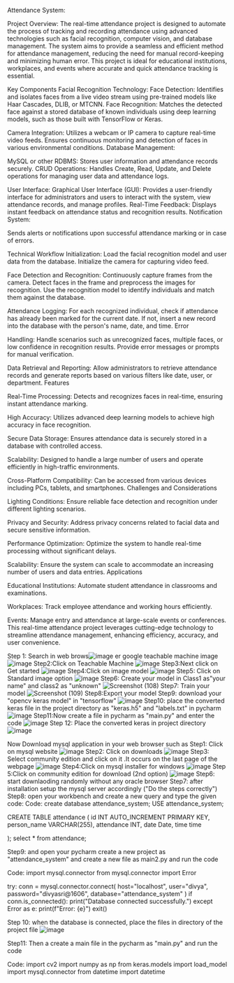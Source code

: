 Attendance System:

Project Overview:
The real-time attendance project is designed to automate the process of tracking and recording attendance using advanced technologies such as facial recognition, computer vision, and database management. The system aims to provide a seamless and efficient method for attendance management, reducing the need for manual record-keeping and minimizing human error. This project is ideal for educational institutions, workplaces, and events where accurate and quick attendance tracking is essential.

Key Components Facial Recognition Technology:
Face Detection: Identifies and isolates faces from a live video stream using pre-trained models like Haar Cascades, DLIB, or MTCNN. Face Recognition: Matches the detected face against a stored database of known individuals using deep learning models, such as those built with TensorFlow or Keras.

Camera Integration:
Utilizes a webcam or IP camera to capture real-time video feeds. Ensures continuous monitoring and detection of faces in various environmental conditions. Database Management:

MySQL or other RDBMS: Stores user information and attendance records securely. CRUD Operations: Handles Create, Read, Update, and Delete operations for managing user data and attendance logs.

User Interface:
Graphical User Interface (GUI): Provides a user-friendly interface for administrators and users to interact with the system, view attendance records, and manage profiles. Real-Time Feedback: Displays instant feedback on attendance status and recognition results. Notification System:

Sends alerts or notifications upon successful attendance marking or in case of errors. 

Technical Workflow Initialization: Load the facial recognition model and user data from the database. Initialize the camera for capturing video feed.

Face Detection and Recognition: Continuously capture frames from the camera. Detect faces in the frame and preprocess the images for recognition. Use the recognition model to identify individuals and match them against the database. 

Attendance Logging: For each recognized individual, check if attendance has already been marked for the current date. If not, insert a new record into the database with the person's name, date, and time. Error 

Handling: Handle scenarios such as unrecognized faces, multiple faces, or low confidence in recognition results. Provide error messages or prompts for manual verification. 

Data Retrieval and Reporting: Allow administrators to retrieve attendance records and generate reports based on various filters like date, user, or department. Features

Real-Time Processing: Detects and recognizes faces in real-time, ensuring instant attendance marking.

High Accuracy: Utilizes advanced deep learning models to achieve high accuracy in face recognition.

Secure Data Storage: Ensures attendance data is securely stored in a database with controlled access.

Scalability: Designed to handle a large number of users and operate efficiently in high-traffic environments.

Cross-Platform Compatibility: Can be accessed from various devices including PCs, tablets, and smartphones. Challenges and Considerations

Lighting Conditions: Ensure reliable face detection and recognition under different lighting scenarios.

Privacy and Security: Address privacy concerns related to facial data and secure sensitive information.

Performance Optimization: Optimize the system to handle real-time processing without significant delays.

Scalability: Ensure the system can scale to accommodate an increasing number of users and data entries. Applications

Educational Institutions: Automate student attendance in classrooms and examinations.

Workplaces: Track employee attendance and working hours efficiently.

Events: Manage entry and attendance at large-scale events or conferences. This real-time attendance project leverages cutting-edge technology to streamline attendance management, enhancing efficiency, accuracy, and user convenience.

Step 1: Search in web brows![image](https://github.com/user-attachments/assets/260ff775-cf81-4970-a768-62d0b55ea4e3)
er google teachable machine image
![image](https://github.com/user-attachments/assets/97c19fd0-6651-4574-970b-32a0525ffd96)
Step2:Click on Teachable Machine
![image](https://github.com/user-attachments/assets/2d0c575f-e012-499d-b252-b11c4b59d969)
Step3:Next click on Get started
![image](https://github.com/user-attachments/assets/73f567f9-ecd8-44f9-9f66-17ba70222401)
Step4:Click on image model
![image](https://github.com/user-attachments/assets/e7da1eb8-4c64-40c7-976e-0ff2a727dd7b)
Step5: Click on Standard image option
![image](https://github.com/user-attachments/assets/b7c31795-e9b7-411e-9178-e68a4ee4f41b)
Step6: Create your model in Class1 as"your name" and class2 as "unknown"
![Screenshot (108)](https://github.com/user-attachments/assets/1445c49a-5f9d-4b22-8533-2eee6db443dd)
Step7: Train your model
![Screenshot (109)](https://github.com/user-attachments/assets/d3d0952a-63e2-468b-81fb-00bcebd86188)
Step8:Export your model
Step9: download your "opencv keras model" in "tensorflow"
![image](https://github.com/user-attachments/assets/0a25c939-29f0-4768-877b-2d04dcaf9221)
Step10: place the converted keras file in the project directory as "keras.h5" and "labels.txt" in pycharm
![image](https://github.com/user-attachments/assets/91c4c4e6-b997-43fe-bf17-b1f112a42256)
Step11:Now create a file in pycharm as "main.py" and enter the code
![image](https://github.com/user-attachments/assets/2d70d3bf-c62f-4c56-bb0e-2904d6473bf4)
Step 12: Place the converted keras in project directory
![image](https://github.com/user-attachments/assets/ffc00e11-8d79-407d-84f0-42c63f95ec94)


Now Download mysql application in your web browser such as
Step1: Click on mysql website
![image](https://github.com/user-attachments/assets/71f9d8ff-1653-4a0f-9d34-235c8e8007ea)
Step2: Click on downloads
![image](https://github.com/user-attachments/assets/cdeb79ac-2c77-4c37-b2fe-6a94fbacafab)
Step3: Select community edition and click on it .It occurs on the last page of the webpage
![image](https://github.com/user-attachments/assets/f374c515-2cc2-4534-8b99-a9ca70d971c8)
Step4:Click on mysql installer for windows
![image](https://github.com/user-attachments/assets/cd36b432-7566-447f-83c4-8668c518f94e)
Step 5:Click on community edition for download (2nd option)
![image](https://github.com/user-attachments/assets/f85ae297-938e-4f32-94be-184c212f70bc)
Step6: start downlaoding randomly without any oracle browser
Step7: after installation setup the mysql server accordingly ("Do the steps correctly")
Step8: open your workbench and create a new query and type the given code: Code:
create database attendance_system; USE attendance_system;

CREATE TABLE attendance ( id INT AUTO_INCREMENT PRIMARY KEY, person_name VARCHAR(255), attendance INT, date Date, time time

); select * from attendance;

Step9: and open your pycharm create a new project as "attendance_system" and create a new file as main2.py and run the code

Code: import mysql.connector from mysql.connector import Error

try: conn = mysql.connector.connect( host="localhost", user="divya", password="divyasri@1606", database="attendance_system" ) if conn.is_connected(): print("Database connected successfully.") except Error as e: print(f"Error: {e}") exit()

Step 10: when the database is connected, place the files in directory of the project file
![image](https://github.com/user-attachments/assets/d43e7ad0-d6a7-4e3c-b3de-71cb6554ff9f)

Step11: Then a create a main file in the pycharm as "main.py" and run the code

Code: import cv2 import numpy as np from keras.models import load_model import mysql.connector from datetime import datetime


